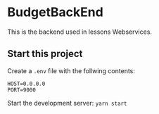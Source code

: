 # BudgetBackEnd

This is the backend used in lessons Webservices.


## Start this project

Create a `.env` file with the follwing contents:

```
HOST=0.0.0.0
PORT=9000
```

Start the development server: `yarn start`
